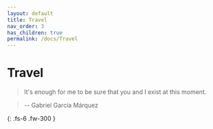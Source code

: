 ```yaml
---
layout: default
title: Travel
nav_order: 3
has_children: true
permalink: /docs/Travel
---
```


# Travel

> It's enough for me to be sure that you and I exist at this moment.

> -- Gabriel García Márquez

{: .fs-6 .fw-300 }
